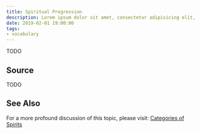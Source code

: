 ```yaml
---
title: Spiritual Progression
description: Lorem ipsum dolor sit amet, consectetur adipisicing elit, sed do eiusmod tempor incididunt ut labore et dolore magna aliqua.  TODO
date: 2019-02-01 19:00:00
tags:
- vocabulary
---
```


TODO

## Source
TODO

## See Also
For a more profound discussion of this topic, please visit: [Categories of Spirits](/mediumship/spirit-categories)
